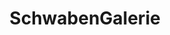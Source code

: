 ---
title: "SchwabenGalerie"
url: /stuttgart/schwabengalerie-schwabenplatz/
shop: Einkaufszentrum
---